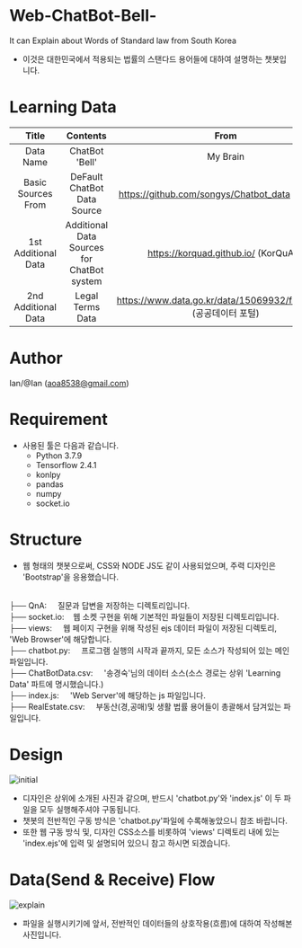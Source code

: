 # Web-ChatBot-Bell-
It can Explain about Words of Standard law from South Korea
- 이것은 대한민국에서 적용되는 법률의 스탠다드 용어들에 대하여 설명하는 챗봇입니다.

# Learning Data
|Title|Contents|From|
|:------:|:---:|:------:|
|Data Name|ChatBot 'Bell'|My Brain|
|Basic Sources From|DeFault ChatBot Data Source|https://github.com/songys/Chatbot_data (송영숙님)|
| 1st Additional Data  |Additional Data Sources for ChatBot system|https://korquad.github.io/ (KorQuAD)|
| 2nd Additional Data  |Legal Terms Data |https://www.data.go.kr/data/15069932/fileData.do (공공데이터 포털)|

# Author
Ian/@Ian (aoa8538@gmail.com)

# Requirement
- 사용된 툴은 다음과 같습니다.<br/>
  - Python 3.7.9
  - Tensorflow 2.4.1
  - konlpy
  - pandas
  - numpy
  - socket.io
  
# Structure
- 웹 형태의 챗봇으로써, CSS와 NODE JS도 같이 사용되었으며, 주력 디자인은 'Bootstrap'을 응용했습니다.<br/>
<br/>
├── QnA:&nbsp;&nbsp;&nbsp;&nbsp; 질문과 답변을 저장하는 디렉토리입니다.<br/>
├── socket.io:&nbsp;&nbsp;&nbsp;&nbsp;웹 소켓 구현을 위해 기본적인 파일들이 저장된 디렉토리입니다.<br/>
├── views:&nbsp;&nbsp;&nbsp;&nbsp; 웹 페이지 구현을 위해 작성된 ejs 데이터 파일이 저장된 디렉토리, 'Web Browser'에 해당합니다.<br/>
├── chatbot.py:&nbsp;&nbsp;&nbsp;&nbsp; 프로그램 실행의 시작과 끝까지, 모든 소스가 작성되어 있는 메인 파일입니다.<br/>
├── ChatBotData.csv:&nbsp;&nbsp;&nbsp;&nbsp; '송경숙'님의 데이터 소스(소스 경로는 상위 'Learning Data' 파트에 명시했습니다.)<br/>
├── index.js:&nbsp;&nbsp;&nbsp;&nbsp; 'Web Server'에 해당하는 js 파일입니다.<br/>
├── RealEstate.csv:&nbsp;&nbsp;&nbsp;&nbsp; 부동산(경,공매)및 생활 법률 용어들이 총괄해서 담겨있는 파일입니다.

# Design
![initial](https://user-images.githubusercontent.com/79067558/108025412-c988e100-7069-11eb-8fbd-6903ef0ee0ce.png)<br/>
- 디자인은 상위에 소개된 사진과 같으며, 반드시 'chatbot.py'와 'index.js' 이 두 파일을 모두 실행해주셔야 구동됩니다.<br/>
- 챗봇의 전반적인 구동 방식은 'chatbot.py'파일에 수록해놓았으니 참조 바랍니다.<br/>
- 또한 웹 구동 방식 및, 디자인 CSS소스를 비롯하여 'views' 디렉토리 내에 있는 'index.ejs'에 입력 및 설명되어 있으니 참고 하시면 되겠습니다.

# Data(Send & Receive) Flow
![explain](https://user-images.githubusercontent.com/79067558/108029757-61d69400-7071-11eb-8a82-4d0d27512b6c.png)<br/>
- 파일을 실행시키기에 앞서, 전반적인 데이터들의 상호작용(흐름)에 대하여 작성해본 사진입니다.
